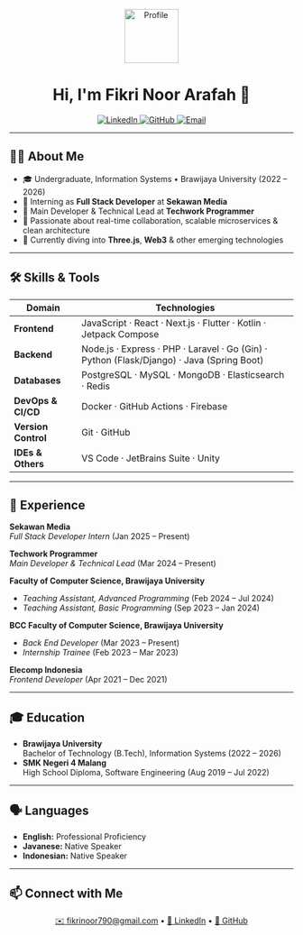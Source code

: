 <p align="center">
  <img src="https://avatars.githubusercontent.com/u/69609381?v=4" alt="Profile" width="96"/>
  <h1 align="center">Hi, I'm Fikri Noor Arafah 👋</h1>
  <p align="center">
    <a href="https://linkedin.com/in/fikrinoorarafah">
      <img src="https://img.shields.io/badge/LinkedIn-%230077B5.svg?style=for-the-badge&logo=linkedin&logoColor=white" alt="LinkedIn"/>
    </a>
    <a href="https://github.com/fnrafa">
      <img src="https://img.shields.io/badge/GitHub-%23121011.svg?style=for-the-badge&logo=github&logoColor=white" alt="GitHub"/>
    </a>
    <a href="mailto:fikrinoor790@gmail.com">
      <img src="https://img.shields.io/badge/Email-D14836?style=for-the-badge&logo=gmail&logoColor=white" alt="Email"/>
    </a>
  </p>
</p>

---

## 👨‍💻 About Me

- 🎓 Undergraduate, Information Systems • Brawijaya University (2022 – 2026)
- 🔭 Interning as **Full Stack Developer** at **Sekawan Media**
- 🚀 Main Developer & Technical Lead at **Techwork Programmer**
- 💬 Passionate about real-time collaboration, scalable microservices & clean architecture
- 🌱 Currently diving into **Three.js**, **Web3** & other emerging technologies

---

## 🛠️ Skills & Tools

| Domain              | Technologies                                                                              |
|---------------------|-------------------------------------------------------------------------------------------|
| **Frontend**        | JavaScript · React · Next.js · Flutter · Kotlin · Jetpack Compose                         |
| **Backend**         | Node.js · Express · PHP · Laravel · Go (Gin) · Python (Flask/Django) · Java (Spring Boot) |
| **Databases**       | PostgreSQL · MySQL · MongoDB · Elasticsearch · Redis                                      |
| **DevOps & CI/CD**  | Docker · GitHub Actions · Firebase                                                        |
| **Version Control** | Git · GitHub                                                                              |
| **IDEs & Others**   | VS Code · JetBrains Suite · Unity                                                         |

---

## 💼 Experience

**Sekawan Media**  
*Full Stack Developer Intern* (Jan 2025 – Present)

**Techwork Programmer**  
*Main Developer & Technical Lead* (Mar 2024 – Present)

**Faculty of Computer Science, Brawijaya University**

- *Teaching Assistant, Advanced Programming* (Feb 2024 – Jul 2024)
- *Teaching Assistant, Basic Programming* (Sep 2023 – Jan 2024)

**BCC Faculty of Computer Science, Brawijaya University**

- *Back End Developer* (Mar 2023 – Present)
- *Internship Trainee* (Feb 2023 – Mar 2023)

**Elecomp Indonesia**  
*Frontend Developer* (Apr 2021 – Dec 2021)

---

## 🎓 Education

- **Brawijaya University**  
  Bachelor of Technology (B.Tech), Information Systems (2022 – 2026)
- **SMK Negeri 4 Malang**  
  High School Diploma, Software Engineering (Aug 2019 – Jul 2022)

---

## 🗣️ Languages

- **English:** Professional Proficiency
- **Javanese:** Native Speaker
- **Indonesian:** Native Speaker

---

## 📫 Connect with Me

<p align="center">
  <a href="mailto:fikrinoor790@gmail.com">✉️ fikrinoor790@gmail.com</a> •
  <a href="https://linkedin.com/in/fikrinoorarafah">💼 LinkedIn</a> •
  <a href="https://github.com/fnrafa">🐙 GitHub</a>
</p>
